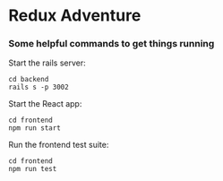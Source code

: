 # Redux Adventure
### Some helpful commands to get things running
Start the rails server:
```
cd backend
rails s -p 3002
```
Start the React app:
```
cd frontend
npm run start
```
Run the frontend test suite:
```
cd frontend
npm run test
```
